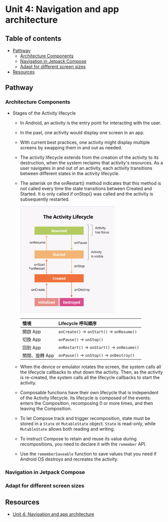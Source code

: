 <!-- omit in toc -->
# Unit 4: Navigation and app architecture

<!-- omit in toc -->
## Table of contents

- [Pathway](#pathway)
  - [Architecture Components](#architecture-components)
  - [Navigation in Jetpack Compose](#navigation-in-jetpack-compose)
  - [Adapt for different screen sizes](#adapt-for-different-screen-sizes)
- [Resources](#resources)

## Pathway

### Architecture Components

- Stages of the Activity lifecycle
  - In Android, an activity is the entry point for interacting with the user.
  - In the past, one activity would display one screen in an app.
  - With current best practices, one activity might display multiple screens by swapping them in and out as needed.
  - The activity lifecycle extends from the creation of the activity to its destruction, when the system reclaims that activity's resources. As a user navigates in and out of an activity, each activity transitions between different states in the activity lifecycle.
  - The asterisk on the onRestart() method indicates that this method is not called every time the state transitions between Created and Started. It is only called if onStop() was called and the activity is subsequently restarted.
  
    <img src="../images/activity_lifecycle.png" alt="The Activity Lifecycle" width="300"/>

    | **情境** | **Lifecycle 呼叫順序**                      |
    | ------- | ------------------------------------------ |
    | 開啟 App | `onCreate()` → `onStart()` → `onResume()`  |
    | 切換 App | `onPause()` → `onStop()`                   |
    | 回到 App | `onRestart()` → `onStart()` → `onResume()` |
    | 關閉、旋轉 App | `onPause()` → `onStop()` → `onDestroy()`   |

  - When the device or emulator rotates the screen, the system calls all the lifecycle callbacks to shut down the activity. Then, as the activity is re-created, the system calls all the lifecycle callbacks to start the activity.
  - Composable functions have their own lifecycle that is independent of the Activity lifecycle. Its lifecycle is composed of the events: enters the Composition, recomposing 0 or more times, and then leaving the Composition.
  - To let Compose track and trigger recomposition, state must be stored in a `State` or `MutableState` object. `State` is read-only, while `MutableState` allows both reading and writing.
  - To instruct Compose to retain and reuse its value during recompositions, you need to declare it with the `remember` API.
  - Use the `rememberSaveable` function to save values that you need if Android OS destroys and recreates the activity.

### Navigation in Jetpack Compose

### Adapt for different screen sizes

## Resources

- [Unit 4: Navigation and app architecture](https://developer.android.com/courses/android-basics-compose/unit-4)